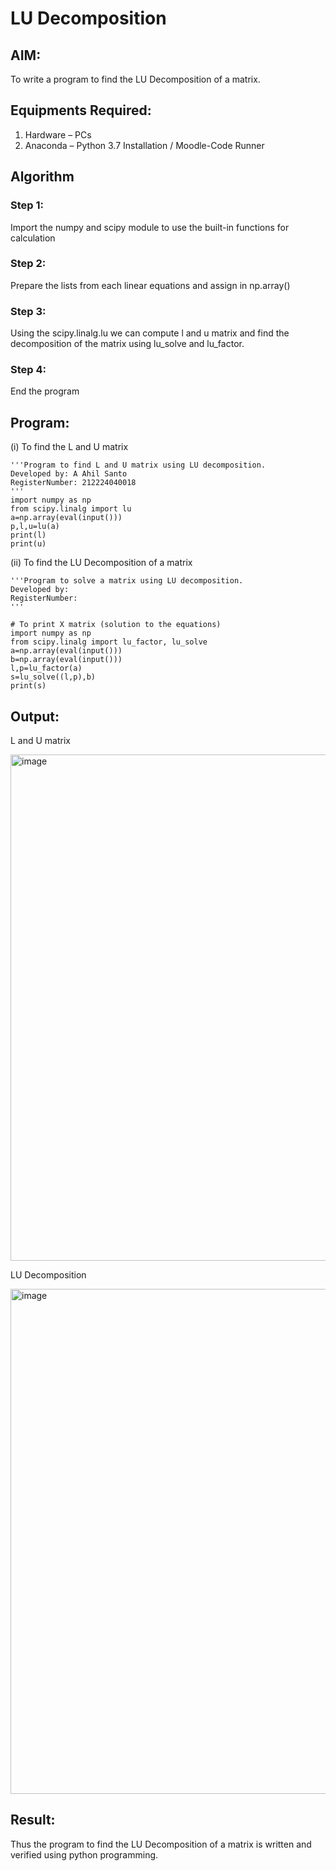 # LU Decomposition 

## AIM:
To write a program to find the LU Decomposition of a matrix.

## Equipments Required:
1. Hardware – PCs
2. Anaconda – Python 3.7 Installation / Moodle-Code Runner

## Algorithm
### Step 1: 
Import the numpy and scipy module to use the built-in functions for calculation
### Step 2: 
Prepare the lists from each linear equations and assign in np.array()
### Step 3: 
Using the scipy.linalg.lu we can compute l and u matrix and find the decomposition of the matrix using lu_solve and lu_factor.
### Step 4: 
End the program 

## Program:

(i) To find the L and U matrix

```
'''Program to find L and U matrix using LU decomposition.
Developed by: A Ahil Santo
RegisterNumber: 212224040018
'''
import numpy as np
from scipy.linalg import lu
a=np.array(eval(input()))
p,l,u=lu(a)
print(l)
print(u)
```

(ii) To find the LU Decomposition of a matrix

```
'''Program to solve a matrix using LU decomposition.
Developed by: 
RegisterNumber: 
'''

# To print X matrix (solution to the equations)
import numpy as np
from scipy.linalg import lu_factor, lu_solve
a=np.array(eval(input()))
b=np.array(eval(input()))
l,p=lu_factor(a)
s=lu_solve((l,p),b)
print(s)
```

## Output:

L and U matrix

<img width="1022" height="810" alt="image" src="https://github.com/user-attachments/assets/a50008b2-cf66-41ac-b697-01e0816af0b7" />

LU Decomposition

<img width="1011" height="808" alt="image" src="https://github.com/user-attachments/assets/e08a2629-a377-4865-a26a-462dca08749d" />


## Result:
Thus the program to find the LU Decomposition of a matrix is written and verified using python programming.

